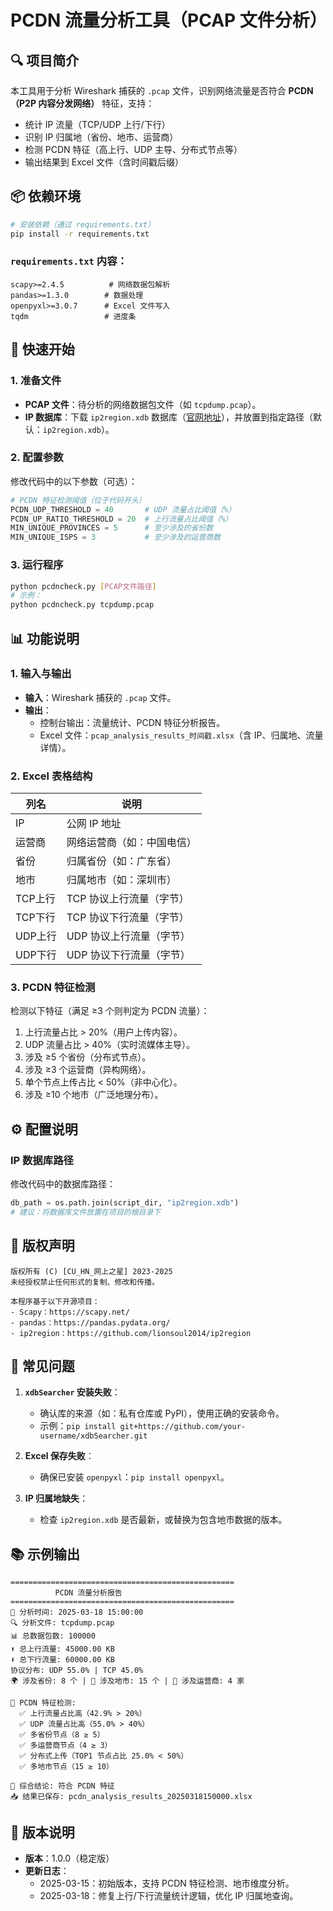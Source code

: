 # PCDN 流量分析工具（PCAP 文件分析）

## 🔍 项目简介
本工具用于分析 Wireshark 捕获的 `.pcap` 文件，识别网络流量是否符合 **PCDN（P2P 内容分发网络）** 特征，支持：
- 统计 IP 流量（TCP/UDP 上行/下行）
- 识别 IP 归属地（省份、地市、运营商）
- 检测 PCDN 特征（高上行、UDP 主导、分布式节点等）
- 输出结果到 Excel 文件（含时间戳后缀）


## 📦 依赖环境
```bash
# 安装依赖（通过 requirements.txt）
pip install -r requirements.txt
```

### `requirements.txt` 内容：
```plaintext
scapy>=2.4.5          # 网络数据包解析
pandas>=1.3.0        # 数据处理
openpyxl>=3.0.7      # Excel 文件写入
tqdm                 # 进度条
```


## 🚀 快速开始

### 1. 准备文件
- **PCAP 文件**：待分析的网络数据包文件（如 `tcpdump.pcap`）。
- **IP 数据库**：下载 `ip2region.xdb` 数据库（[官网地址](https://github.com/lionsoul2014/ip2region)），并放置到指定路径（默认：`ip2region.xdb`）。

### 2. 配置参数
修改代码中的以下参数（可选）：
```python
# PCDN 特征检测阈值（位于代码开头）
PCDN_UDP_THRESHOLD = 40       # UDP 流量占比阈值（%）
PCDN_UP_RATIO_THRESHOLD = 20  # 上行流量占比阈值（%）
MIN_UNIQUE_PROVINCES = 5      # 至少涉及的省份数
MIN_UNIQUE_ISPS = 3           # 至少涉及的运营商数
```

### 3. 运行程序
```bash
python pcdncheck.py [PCAP文件路径]
# 示例：
python pcdncheck.py tcpdump.pcap
```


## 📊 功能说明

### 1. 输入与输出
- **输入**：Wireshark 捕获的 `.pcap` 文件。
- **输出**：
  - 控制台输出：流量统计、PCDN 特征分析报告。
  - Excel 文件：`pcap_analysis_results_时间戳.xlsx`（含 IP、归属地、流量详情）。

### 2. Excel 表格结构
| 列名         | 说明                     |
|--------------|--------------------------|
| IP           | 公网 IP 地址             |
| 运营商       | 网络运营商（如：中国电信）|
| 省份         | 归属省份（如：广东省）   |
| 地市         | 归属地市（如：深圳市）   |
| TCP上行       | TCP 协议上行流量（字节） |
| TCP下行       | TCP 协议下行流量（字节） |
| UDP上行       | UDP 协议上行流量（字节） |
| UDP下行       | UDP 协议下行流量（字节） |

### 3. PCDN 特征检测
检测以下特征（满足 ≥3 个则判定为 PCDN 流量）：
1. 上行流量占比 > 20%（用户上传内容）。
2. UDP 流量占比 > 40%（实时流媒体主导）。
3. 涉及 ≥5 个省份（分布式节点）。
4. 涉及 ≥3 个运营商（异构网络）。
5. 单个节点上传占比 < 50%（非中心化）。
6. 涉及 ≥10 个地市（广泛地理分布）。


## ⚙️ 配置说明

### IP 数据库路径
修改代码中的数据库路径：
```python
db_path = os.path.join(script_dir, "ip2region.xdb")
# 建议：将数据库文件放置在项目的根目录下
```

## 📄 版权声明
```
版权所有 (C) [CU_HN_网上之星] 2023-2025  
未经授权禁止任何形式的复制、修改和传播。  

本程序基于以下开源项目：  
- Scapy：https://scapy.net/  
- pandas：https://pandas.pydata.org/  
- ip2region：https://github.com/lionsoul2014/ip2region  
```


## 🐞 常见问题
1. **`xdbSearcher` 安装失败**：  
   - 确认库的来源（如：私有仓库或 PyPI），使用正确的安装命令。  
   - 示例：`pip install git+https://github.com/your-username/xdbSearcher.git`

2. **Excel 保存失败**：  
   - 确保已安装 `openpyxl`：`pip install openpyxl`。

3. **IP 归属地缺失**：  
   - 检查 `ip2region.xdb` 是否最新，或替换为包含地市数据的版本。


## 📚 示例输出
```
==================================================
          PCDN 流量分析报告          
==================================================
📅 分析时间: 2025-03-18 15:00:00  
🔍 分析文件: tcpdump.pcap  
📊 总数据包数: 100000  
⬆️ 总上行流量: 45000.00 KB  
⬇️ 总下行流量: 60000.00 KB  
协议分布: UDP 55.0% | TCP 45.0%  
🌍 涉及省份: 8 个 | 🌆 涉及地市: 15 个 | 📡 涉及运营商: 4 家  

📌 PCDN 特征检测:  
  ✅ 上行流量占比高（42.9% > 20%）  
  ✅ UDP 流量占比高（55.0% > 40%）  
  ✅ 多省份节点（8 ≥ 5）  
  ✅ 多运营商节点（4 ≥ 3）  
  ✅ 分布式上传（TOP1 节点占比 25.0% < 50%）  
  ✅ 多地市节点（15 ≥ 10）  

📢 综合结论: 符合 PCDN 特征  
📥 结果已保存: pcdn_analysis_results_20250318150000.xlsx  
```


## 📖 版本说明
- **版本**：1.0.0（稳定版）  
- **更新日志**：  
  - 2025-03-15：初始版本，支持 PCDN 特征检测、地市维度分析。  
  - 2025-03-18：修复上行/下行流量统计逻辑，优化 IP 归属地查询。


